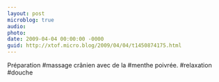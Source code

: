 ```yaml
---
layout: post
microblog: true
audio: 
photo: 
date: 2009-04-04 00:00:00 -0000
guid: http://xtof.micro.blog/2009/04/04/t1450874175.html
---
```

Préparation #massage crânien avec de la #menthe poivrée. #relaxation #douche
